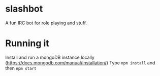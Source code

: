 slashbot
========
A fun IRC bot for role playing and stuff.

Running it
==========
Install and run a mongoDB instance locally (https://docs.mongodb.com/manual/installation/)
Type `npm install` and then  `npm start`

